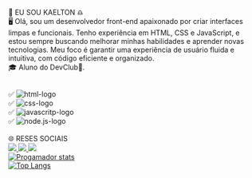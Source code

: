 :boy: EU SOU KAELTON :libra:
<br>
🖥 Olá, sou um desenvolvedor front-end apaixonado por criar interfaces limpas e funcionais. Tenho experiência em HTML, CSS e JavaScript, e estou sempre buscando melhorar minhas habilidades e aprender novas tecnologias. Meu foco é garantir uma experiência de usuário fluida e intuitiva, com código eficiente e organizado.
<br>
🎓 Aluno do DevClub🚀.
<br>
<br>

:white_check_mark: <img src="https://img.shields.io/badge/HTML5-E34F26?style=for-the-badge&logo=html5&logoColor=white" alt="html-logo">
<br>
:white_check_mark: <img src="https://img.shields.io/badge/CSS3-1572B6?style=for-the-badge&logo=css3&logoColor=white" alt="css-logo">
<br>
:white_check_mark: <img src="https://img.shields.io/badge/JavaScript-F7DF1E?style=for-the-badge&logo=javascript&logoColor=black" alt="javascritp-logo">
<br>
:white_check_mark: <img src="https://img.shields.io/badge/Node.js-43853D?style=for-the-badge&logo=node.js&logoColor=white" alt="node.js-logo">
<br>
<br>
:globe_with_meridians: RESES SOCIAIS
<br>
 <a href="https://www.instagram.com/kaeltondias/">
<img src="https://img.shields.io/badge/Instagram-E4405F?style=for-the-badge&logo=instagram&logoColor=white">
  </a>
<a href="https://w.app/an5wz0">
 <img src="https://img.shields.io/badge/WhatsApp-25D366?style=for-the-badge&logo=whatsapp&logoColor=white">
</a>
<img src="https://img.shields.io/badge/LinkedIn-0077B5?style=for-the-badge&logo=linkedin&logoColor=white">
<br>
[![Progamador stats](https://github-readme-stats.vercel.app/api?username=Kaelton1280)](https://github.com/anuraghazra/github-readme-stats)
<br>
[![Top Langs](https://github-readme-stats.vercel.app/api/top-langs/?username=Kaelton1280)](https://github.com/anuraghazra/github-readme-stats)
